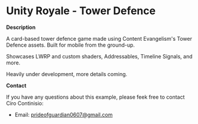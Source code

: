 # Unity Royale - Tower Defence

**Description**

A card-based tower defence game made using Content Evangelism's Tower Defence assets. Built for mobile from the ground-up.

Showcases LWRP and custom shaders, Addressables, Timeline Signals, and more.

Heavily under development, more details coming.

**Contact**

If you have any questions about this example, please feek free to contact Ciro Continisio:
- Email: prideofguardian0607@gmail.com
